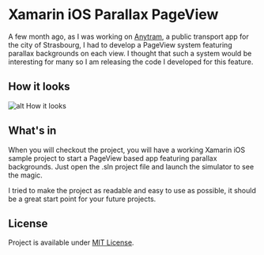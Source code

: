 # Xamarin iOS Parallax PageView
A few month ago, as I was working on [Anytram](http://anytram.com), a public transport app for the city of Strasbourg, I had to develop a PageView system featuring parallax backgrounds on each view. I thought that such a system would be interesting for many so I am releasing the code I developed for this feature.

## How it looks

![alt How it looks](https://raw.githubusercontent.com/lucaslegname/Xamarin-iOS-Parallax-PageView/master/example.gif)

## What's in
When you will checkout the project, you will have a working Xamarin iOS sample project to start a PageView based app featuring parallax backgrounds. Just open the .sln project file and launch the simulator to see the magic.


I tried to make the project as readable and easy to use as possible, it should be a great start point for your future projects.

## License
Project is available under [MIT License](http://choosealicense.com/licenses/mit/).